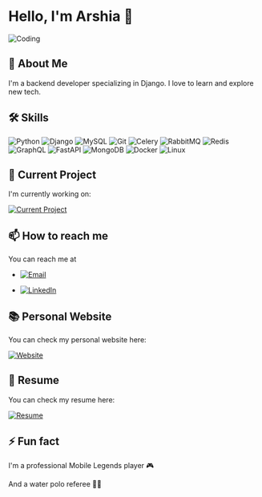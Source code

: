 # Hello, I'm Arshia 👋

![Coding](https://media.giphy.com/media/ZVik7pBtu9dNS/giphy.gif)

## 🚀 About Me
I'm a backend developer specializing in Django. I love to learn and explore new tech.

## 🛠 Skills
 ![Python](https://img.shields.io/badge/-Python-3776AB?style=flat-square&logo=Python&logoColor=white)   ![Django](https://img.shields.io/badge/-Django-092E20?style=flat-square&logo=Django)   ![MySQL](https://img.shields.io/badge/MySQL-4479A1?style=for-the-badge&logo=mysql&logoColor=white)   ![Git](https://img.shields.io/badge/-Git-F05032?style=flat-square&logo=git&logoColor=white)   ![Celery](https://img.shields.io/badge/Celery-37814A?style=for-the-badge&logo=celery&logoColor=white)   ![RabbitMQ](https://img.shields.io/badge/RabbitMQ-FF6600?style=for-the-badge&logo=rabbitmq&logoColor=white)   ![Redis](https://img.shields.io/badge/Redis-DC382D?style=for-the-badge&logo=redis&logoColor=white)   ![GraphQL](https://img.shields.io/badge/GraphQL-E10098?style=for-the-badge&logo=graphql&logoColor=white)   ![FastAPI](https://img.shields.io/badge/FastAPI-009688?style=for-the-badge&logo=fastapi&logoColor=white)   ![MongoDB](https://img.shields.io/badge/MongoDB-47A248?style=for-the-badge&logo=mongodb&logoColor=white)   ![Docker](https://img.shields.io/badge/-Docker-2496ED?style=flat-square&logo=Docker&logoColor=white)   ![Linux](https://img.shields.io/badge/-Linux-FCC624?style=flat-square&logo=Linux&logoColor=black)

## 🎯 Current Project
I'm currently working on:

[![Current Project](https://img.shields.io/badge/Current_Project-%23327FC7.svg?&style=for-the-badge&logo=GitHub&logoColor=white)]([https://github.com/serene1212/myportfolio](https://github.com/serene1212/Charity))
## 📫 How to reach me
You can reach me at
- [![Email](https://img.shields.io/badge/Email-%23D14836.svg?&style=for-the-badge&logo=Gmail&logoColor=white)](mailto:arshiarezagholi1212@gmail.com)

- [![LinkedIn](https://img.shields.io/badge/-LinkedIn-0077B5?style=flat-square&logo=LinkedIn&logoColor=white)](https://www.linkedin.com/in/arshia-rezagholi-959808316/)
## 📚 Personal Website
You can check my personal website here:

[![Website](https://img.shields.io/badge/Website-%23327FC7.svg?&style=for-the-badge&logo=Google-Chrome&logoColor=white)](https://serene1212.eu.pythonanywhere.com/)
## 📄 Resume
You can check my resume here:

[![Resume](https://img.shields.io/badge/Resume-%230077B5.svg?&style=for-the-badge&logo=Adobe&logoColor=white)](./CV.pdf)

## ⚡ Fun fact
I'm  a professional Mobile Legends player 🎮

And a water polo referee 🤽‍♂





